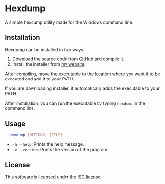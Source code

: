 # Hexdump

A simple hexdump utility made for the Windows command line.

## Installation

Hexdump can be installed in two ways.

1. Download the source code from [GitHub](https://github.com/cookiegamer733/hexdump) and compile it.
2. Install the installer from [my website](https://cookiegamer733.dev/projects/hexdump/).

After compiling, move the executable to the location where you want it to be executed and add it to your PATH.

If you are downloading installer, it automatically adds the executable to your PATH.

After installation, you can run the executable by typing `hexdump` in the command line.

## Usage

```bash
  hexdump [OPTIONS] [FILE]
```

  * `-h` `--help`: Prints the help message.
  * `-v` `--version`: Prints the version of the program.

## License

This software is licensed under the [ISC license](LICENSE.txt).